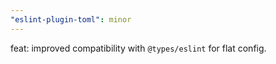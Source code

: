 ```yaml
---
"eslint-plugin-toml": minor
---
```


feat: improved compatibility with `@types/eslint` for flat config.
